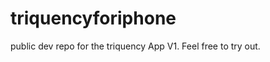 triquencyforiphone
==================

public dev repo for the triquency App V1. Feel free to try out.
